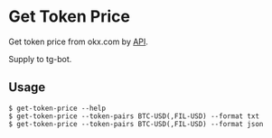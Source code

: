 # Get Token Price

Get token price from okx.com by [API](https://www.okx.com/docs-v5/zh/#overview).

Supply to tg-bot.

## Usage

```shell
$ get-token-price --help
$ get-token-price --token-pairs BTC-USD(,FIL-USD) --format txt
$ get-token-price --token-pairs BTC-USD(,FIL-USD) --format json 
```
